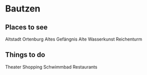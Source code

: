 # Bautzen

## Places to see
Altstadt
Ortenburg
Altes Gefängnis
Alte Wasserkunst
Reichenturm

## Things to do
Theater
Shopping
Schwimmbad
Restaurants
